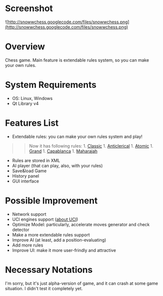 # Screenshot #
![http://snowwchess.googlecode.com/files/snowwchess.png](http://snowwchess.googlecode.com/files/snowwchess.png)
# Overview #
Chess game. Main feature is extendable rules system, so you can make your own rules.
# System Requirements #
  * OS: Linux, Windows
  * Qt Library v4

# Features List #
  * Extendable rules: you can make your own rules system and play!
> > Now it has following rules:
      1. [Classic](http://en.wikipedia.org/wiki/Rules_of_chess)
      1. [Anticlerical](http://en.wikipedia.org/wiki/Los_Alamos_chess)
      1. [Atomic](http://en.wikipedia.org/wiki/Atomic_chess)
      1. [Grand](http://en.wikipedia.org/wiki/Grand_chess)
      1. [Capablanca](http://en.wikipedia.org/wiki/Capablanca_chess)
      1. [Maharajah](http://en.wikipedia.org/wiki/Maharajah_and_the_Sepoys)
  * Rules are stored in XML
  * AI player (that can play, also, with your rules)
  * Save&load Game
  * History panel
  * GUI interface

# Possible Improvement #
  * Network support
  * UCI engines support ([about UCI](http://en.wikipedia.org/wiki/Universal_Chess_Interface))
  * Optimize Model: particularly, accelerate moves generator and check detector
  * Make a more extendable rules support
  * Improve AI (at least, add a position-evaluating)
  * Add more rules
  * Improve UI: make it more user-frindly and attractive

# Necessary Notations #
I'm sorry, but it's just alpha-version of game, and it can crash at some game situation. I didn't test it completely yet.